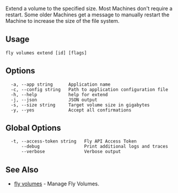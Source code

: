Extend a volume to the specified size. Most Machines don't require a restart. Some older Machines get a message to manually restart the Machine to increase the size of the file system.

## Usage
~~~
fly volumes extend [id] [flags]
~~~

## Options

~~~
  -a, --app string      Application name
  -c, --config string   Path to application configuration file
  -h, --help            help for extend
  -j, --json            JSON output
  -s, --size string     Target volume size in gigabytes
  -y, --yes             Accept all confirmations
~~~

## Global Options

~~~
  -t, --access-token string   Fly API Access Token
      --debug                 Print additional logs and traces
      --verbose               Verbose output
~~~

## See Also

* [fly volumes](/docs/flyctl/fly-volumes/)	 - Manage Fly Volumes.


